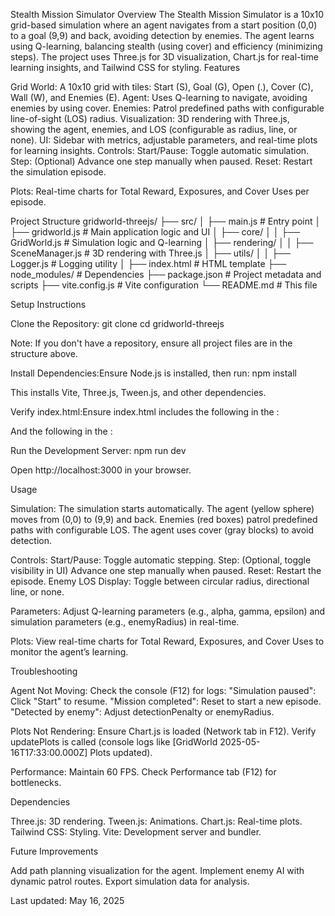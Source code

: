 Stealth Mission Simulator
Overview
The Stealth Mission Simulator is a 10x10 grid-based simulation where an agent navigates from a start position (0,0) to a goal (9,9) and back, avoiding detection by enemies. The agent learns using Q-learning, balancing stealth (using cover) and efficiency (minimizing steps). The project uses Three.js for 3D visualization, Chart.js for real-time learning insights, and Tailwind CSS for styling.
Features

Grid World: A 10x10 grid with tiles: Start (S), Goal (G), Open (.), Cover (C), Wall (W), and Enemies (E).
Agent: Uses Q-learning to navigate, avoiding enemies by using cover.
Enemies: Patrol predefined paths with configurable line-of-sight (LOS) radius.
Visualization: 3D rendering with Three.js, showing the agent, enemies, and LOS (configurable as radius, line, or none).
UI: Sidebar with metrics, adjustable parameters, and real-time plots for learning insights.
Controls:
Start/Pause: Toggle automatic simulation.
Step: (Optional) Advance one step manually when paused.
Reset: Restart the simulation episode.


Plots: Real-time charts for Total Reward, Exposures, and Cover Uses per episode.

Project Structure
gridworld-threejs/
  ├── src/
  │   ├── main.js              # Entry point
  │   ├── gridworld.js         # Main application logic and UI
  │   ├── core/
  │   │   ├── GridWorld.js     # Simulation logic and Q-learning
  │   ├── rendering/
  │   │   ├── SceneManager.js  # 3D rendering with Three.js
  │   ├── utils/
  │   │   ├── Logger.js        # Logging utility
  │   ├── index.html           # HTML template
  ├── node_modules/            # Dependencies
  ├── package.json             # Project metadata and scripts
  ├── vite.config.js           # Vite configuration
  └── README.md                # This file

Setup Instructions

Clone the Repository:
git clone <repository-url>
cd gridworld-threejs

Note: If you don't have a repository, ensure all project files are in the structure above.

Install Dependencies:Ensure Node.js is installed, then run:
npm install

This installs Vite, Three.js, Tween.js, and other dependencies.

Verify index.html:Ensure index.html includes the following in the <head>:
<link href="https://cdn.jsdelivr.net/npm/tailwindcss@2.2.19/dist/tailwind.min.css" rel="stylesheet">
<script src="https://cdn.jsdelivr.net/npm/chart.js@4.4.4/dist/chart.umd.min.js"></script>

And the following in the <body>:
<canvas id="canvas" class="absolute inset-0"></canvas>
<div id="controls" class="z-10"></div>
<script type="module" src="/src/main.js"></script>


Run the Development Server:
npm run dev

Open http://localhost:3000 in your browser.


Usage

Simulation:
The simulation starts automatically. The agent (yellow sphere) moves from (0,0) to (9,9) and back.
Enemies (red boxes) patrol predefined paths with configurable LOS.
The agent uses cover (gray blocks) to avoid detection.


Controls:
Start/Pause: Toggle automatic stepping.
Step: (Optional, toggle visibility in UI) Advance one step manually when paused.
Reset: Restart the episode.
Enemy LOS Display: Toggle between circular radius, directional line, or none.


Parameters:
Adjust Q-learning parameters (e.g., alpha, gamma, epsilon) and simulation parameters (e.g., enemyRadius) in real-time.


Plots:
View real-time charts for Total Reward, Exposures, and Cover Uses to monitor the agent’s learning.



Troubleshooting

Agent Not Moving:
Check the console (F12) for logs:
"Simulation paused": Click "Start" to resume.
"Mission completed": Reset to start a new episode.
"Detected by enemy": Adjust detectionPenalty or enemyRadius.




Plots Not Rendering:
Ensure Chart.js is loaded (Network tab in F12).
Verify updatePlots is called (console logs like [GridWorld 2025-05-16T17:33:00.000Z] Plots updated).


Performance:
Maintain 60 FPS. Check Performance tab (F12) for bottlenecks.



Dependencies

Three.js: 3D rendering.
Tween.js: Animations.
Chart.js: Real-time plots.
Tailwind CSS: Styling.
Vite: Development server and bundler.

Future Improvements

Add path planning visualization for the agent.
Implement enemy AI with dynamic patrol routes.
Export simulation data for analysis.

Last updated: May 16, 2025

